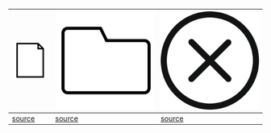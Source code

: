 | ![image](file.png) | ![image](folder.png) | ![image](void.png) |
|---|---|---|
| [source](https://freeicons.io/essential-web-1/file-blank-paper-page-document-icon-40234) | [source](https://freeicons.io/documents-icons-2/icon-folder-icon-7515) | [source](https://freeicons.io/test/cancel-circle-close-delete-icon-730) | 